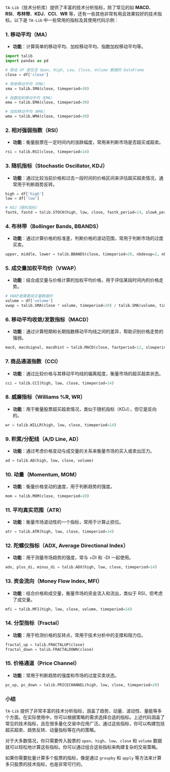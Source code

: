 `TA-Lib`（技术分析库）提供了丰富的技术分析指标，除了常见的如 **MACD**、**RSI**、**布林带**、**KDJ**、**CCI**、**WR** 等，还有一些其他非常有用且效果较好的技术指标。以下是 `TA-Lib` 中一些常用的指标及其使用代码示例：

### 1. **移动平均（MA）**

-   **功能**：计算简单的移动平均、加权移动平均、指数加权移动平均等。

```python
import talib
import pandas as pd

# 假设 df 是包含 Open, High, Low, Close, Volume 数据的 DataFrame
close = df['close']

# 简单移动平均（SMA）
sma = talib.SMA(close, timeperiod=30)

# 指数加权移动平均（EMA）
ema = talib.EMA(close, timeperiod=30)

# 加权移动平均（WMA）
wma = talib.WMA(close, timeperiod=30)
```

### 2. **相对强弱指数（RSI）**

-   **功能**：衡量股票在一定时间内的涨跌幅度，常用来判断市场是否超买或超卖。

```python
rsi = talib.RSI(close, timeperiod=14)
```

### 3. **随机指标（Stochastic Oscillator, KDJ）**

-   **功能**：通过比较当前价格和过去一段时间的价格区间来评估超买超卖情况，通常用于判断趋势反转。

```python
high = df['high']
low = df['low']

# KDJ（随机指标）
fastk, fastd = talib.STOCH(high, low, close, fastk_period=14, slowk_period=3, slowd_period=3)
```

### 4. **布林带（Bollinger Bands, BBANDS）**

-   **功能**：通过计算价格的标准差，判断价格的波动范围，常用于判断市场的过度买卖。

```python
upper, middle, lower = talib.BBANDS(close, timeperiod=20, nbdevup=2, nbdevdn=2, matype=0)
```

### 5. **成交量加权平均价（VWAP）**

-   **功能**：结合成交量与价格计算的加权平均价格，用于评估某段时间内的价格走势。

```python
# VWAP是需要成交量数据的
volume = df['volume']
vwap = talib.SMA(close * volume, timeperiod=20) / talib.SMA(volume, timeperiod=20)
```

### 6. **移动平均收敛/发散指标（MACD）**

-   **功能**：通过计算短期和长期指数移动平均线之间的差异，帮助识别价格走势的强弱。

```python
macd, macdsignal, macdhist = talib.MACD(close, fastperiod=12, slowperiod=26, signalperiod=9)
```

### 7. **商品通道指数（CCI）**

-   **功能**：通过比较价格与其移动平均线的偏离程度，衡量市场的超买超卖状态。

```python
cci = talib.CCI(high, low, close, timeperiod=14)
```

### 8. **威廉指标（Williams %R, WR）**

-   **功能**：用于衡量股票超买超卖情况，类似于随机指标（KDJ），但它是反向的。

```python
wr = talib.WILLR(high, low, close, timeperiod=14)
```

### 9. **积累/分配线（A/D Line, AD）**

-   **功能**：通过考虑价格变动与成交量的关系来衡量市场的买入或卖出压力。

```python
ad = talib.AD(high, low, close, volume)
```

### 10. **动量（Momentum, MOM）**

-   **功能**：衡量价格变动的速度，用于判断趋势的强度。

```python
mom = talib.MOM(close, timeperiod=10)
```

### 11. **平均真实范围（ATR）**

-   **功能**：衡量市场波动性的一个指标，常用于计算止损位。

```python
atr = talib.ATR(high, low, close, timeperiod=14)
```

### 12. **陀螺仪指标（ADX, Average Directional Index）**

-   **功能**：用于测量市场趋势的强度，常与 +DI 和 -DI 一起使用。

```python
adx, plus_di, minus_di = talib.ADX(high, low, close, timeperiod=14)
```

### 13. **资金流向（Money Flow Index, MFI）**

-   **功能**：结合价格和成交量，衡量市场的资金流入和流出，类似于 RSI，但考虑了成交量。

```python
mfi = talib.MFI(high, low, close, volume, timeperiod=14)
```

### 14. **分型指标（Fractal）**

-   **功能**：用于检测价格的反转点，常用于技术分析中的支撑和阻力位。

```python
fractal_up = talib.FRACTALUP(close)
fractal_down = talib.FRACTALDOWN(close)
```

### 15. **价格通道（Price Channel）**

-   **功能**：常用于判断趋势的强度和市场的过度买卖状态。

```python
pc_up, pc_down = talib.PRICECHANNEL(high, low, close, timeperiod=20)
```

### 小结

`TA-Lib` 提供了非常丰富的技术分析指标，涵盖了趋势、动量、波动性、量能等多个方面。在实际使用中，你可以根据策略的需求选择合适的指标。上述代码涵盖了常见的技术指标，且在很多量化交易中应用广泛。通过这些指标，你可以构建包括超买超卖、趋势反转、动量指标等在内的策略。

对于大多数情况，你只需要传入股票的 `open`、`high`、`low`、`close` 和 `volume` 数据就可以轻松地计算这些指标。你可以通过组合这些指标来构建复杂的交易策略。

如果你需要批量计算多个股票的指标，像是通过 `groupby` 和 `apply` 等方法来计算多只股票的技术指标，也是非常可行的。